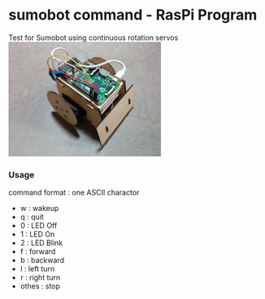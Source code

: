 # sumobot command - RasPi Program

Test for Sumobot using  continuous rotation servos <br/>
<img src="https://github.com/FabLabKannai/SumobotJr/blob/master/docs/raspi_ver.jpg" width="300" /> <br/>

### Usage
command format : one ASCII charactor <br/>
- w : wakeup <br/>
- q : quit <br/>
- 0 : LED Off <br/>
- 1 : LED On <br/>
- 2 : LED Blink <br/>
- f : forward <br/>
- b : backward <br/>
- l : left turn <br/>
- r : right turn <br/>
- othes : stop <br/>
